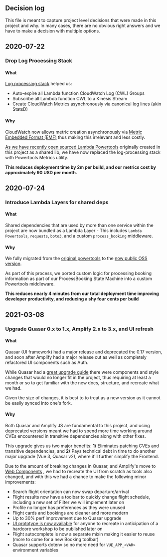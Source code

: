 ## Decision log

This file is meant to capture project level decisions that were made in this project and why. In many cases, there are no obvious right answers and we have to make a decision with multiple options.

## 2020-07-22

### Drop Log Processing Stack

#### What

[Log processing stack](https://github.com/aws-samples/aws-serverless-airline-booking/blob/9838966872ee68b2b289200300a506989ef7e442/src/backend/log-processing/template.yaml) helped us:

* Auto-expire all Lambda function CloudWatch Log (CWL) Groups
* Subscribe all Lambda function CWL to a Kinesis Stream
* Create CloudWatch Metrics asynchronously via canonical log lines (akin StatsD) 

#### Why

CloudWatch now allows metric creation asynchronously via [Metric Embedded Format (EMF)](https://docs.aws.amazon.com/AmazonCloudWatch/latest/monitoring/CloudWatch_Embedded_Metric_Format_Specification.html) thus making this irrelevant and less costly.

[As we have recently open sourced Lambda Powertools](https://aws.amazon.com/blogs/opensource/simplifying-serverless-best-practices-with-lambda-powertools/) originally created in this project as a shared lib, we have now replaced the log-processing stack with Powertools Metrics utility.

**This reduces deployment time by 2m per build, and our metrics cost by approximately 90 USD per month.**

## 2020-07-24

### Introduce Lambda Layers for shared deps

#### What 

Shared dependencies that are used by more than one service within the project are now bundled as a Lambda Layer - This includes `Lambda Powertools`, `requests`, `boto3`, and a custom `process_booking` middleware.

#### Why

We fully migrated from the [original powertools](https://github.com/aws-samples/aws-serverless-airline-booking/commits/develop/src/backend/shared/lambda_python_powertools) to the [now public OSS version](https://github.com/awslabs/aws-lambda-powertools-python). 

As part of this process, we ported custom logic for processing booking information as part of our ProcessBooking State Machine into a custom Powertools middleware.

**This reduces nearly 4 minutes from our total deployment time improving developer productivity, and reducing a shy four cents per build**

## 2021-03-08

### Upgrade Quasar 0.x to 1.x, Amplify 2.x to 3.x, and UI refresh
#### What 

Quasar (UI framework) had a major release and deprecated the 0.17 version, and soon after Amplify had a major release cut as well as completely refactored UI components such as Auth.

While Quasar had a [great upgrade guide](https://quasar.dev/start/upgrade-guide#Upgrading-from-0.x-to-v1) there were components and style changes that would no longer fit in the project, thus requiring at least a month or so to get familiar with the new docs, structure, and recreate what we had.

Given the size of changes, it is best to to treat as a new version as it cannot be easily synced into one's fork.
#### Why

Both Quasar and Amplify JS are fundamental to this project, and using deprecated versions meant we had to spend more time working around CVEs encountered in transitive dependencies along with other fixes. 

This upgrade gives us two major benefits: **1/** Eliminates patching CVEs and transitive dependencies, and **2/** Pays technical debt in time to do another major upgrade (Vue 3, Quasar v2), where it'll further simplify the Frontend.

Due to the amount of breaking changes in Quasar, and Amplify's move to [Web Components](https://developer.mozilla.org/en-US/docs/Web/Web_Components) , we had to recreate the UI from scratch as tools also changed, and with this we had a chance to make the following minor improvements:

* Search flight orientation can now swap departure/arrival
* Flight results now have a toolbar to quickly change flight schedule, including a new set of Filter we will implement later on
* Profile no longer has preferences as they were unused
* Flight cards and bookings are cleaner and more modern
* Up to 30% perf improvement due to Quasar upgrade
* [UI prototype is now available](https://www.figma.com/file/Xtdkg865tOPTU3pdCvwMcn/Airline-App?node-id=0%3A1) for anyone to recreate in anticipation of a hardcore workshop to be published later on
* Flight autocomplete is now a separate mixin making it easier to reuse (more to come for a new Booking toolbar)
* Quasar supports dotenv so no more need for `VUE_APP_<VAR>` environment variables
